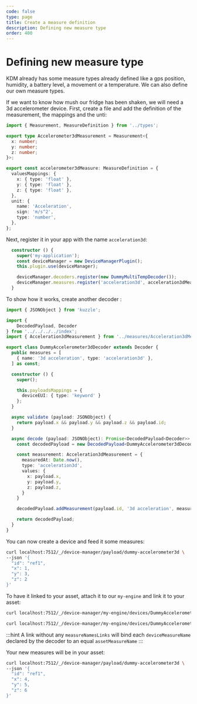 ```yaml
---
code: false
type: page
title: Create a measure definition
description: Defining new measure type
order: 400
---
```


# Defining new measure type

KDM already has some measure types already defined like a gps position, humidity, a battery level, a movement or a temperature. We can also define our own measure types.

If we want to know how mush our fridge has been shaken, we will need a 3d accelerometer device. First, create a file and add the definition of the measurement, the mappings and the unti:

```ts
import { Measurement, MeasureDefinition } from '../types';

export type Accelerometer3dMeasurement = Measurement<{
  x: number;
  y: number;
  z: number;
}>;

export const accelerometer3dMeasure: MeasureDefinition = {
  valuesMappings: {
    x: { type: 'float' },
    y: { type: 'float' },
    z: { type: 'float' },
  },
  unit: {
    name: 'Acceleration',
    sign: 'm/s^2',
    type: 'number',
  },
};
```

Next, register it in your app with the name `acceleration3d`:

```ts
  constructor () {
    super('my-application');
    const deviceManager = new DeviceManagerPlugin();
    this.plugin.use(deviceManager);

    deviceManager.decoders.register(new DummyMultiTempDecoder());
    deviceManager.measures.register('acceleration3d', acceleration3dMeasure);
  }
```

To show how it works, create another decoder :

```ts
import { JSONObject } from 'kuzzle';

import {
    DecodedPayload, Decoder
} from '../../../../index';
import { Acceleration3dMeasurement } from '../measures/Acceleration3dMeasure';

export class DummyAccelerometer3dDecoder extends Decoder {
  public measures = [
    { name: '3d acceleration', type: 'acceleration3d' },
  ] as const;

  constructor () {
    super();

    this.payloadsMappings = {
      deviceEUI: { type: 'keyword' }
    };
  }

  async validate (payload: JSONObject) {
    return payload.x && payload.y && payload.z && payload.id;
  }

  async decode (payload: JSONObject): Promise<DecodedPayload<Decoder>> {
    const decodedPayload = new DecodedPayload<DummyAccelerometer3dDecoder>(this);

    const measurement: Acceleration3dMeasurement = {
      measuredAt: Date.now(),
      type: 'acceleration3d',
      values: {
        x: payload.x,
        y: payload.y,
        z: payload.z,
      }
    }

    decodedPayload.addMeasurement(payload.id, '3d acceleration', measurement);

    return decodedPayload;
  }
}
```

You can now create a device and feed it some measures:

```sh
curl localhost:7512/_/device-manager/payload/dummy-accelerometer3d \
--json '{
  "id": "ref1",
  "x": 1,
  "y": 3,
  "z": 2
}'
```

To have it linked to your asset, attach it to our `my-engine` and link it to your asset:

```sh
curl localhost:7512/_/device-manager/my-engine/devices/DummyAccelerometer3d-ref1/_attach -X PUT

curl localhost:7512/_/device-manager/my-engine/devices/DummyAccelerometer3d-ref1/_link/fridge-Fridger3000-ref1 -X PUT
```

:::hint
A link without any `measureNamesLinks` will bind each `deviceMeasureName` declared by the decoder to an equal `assetMeasureName`
:::

Your new measures will be in your asset:

```sh
curl localhost:7512/_/device-manager/payload/dummy-accelerometer3d \
--json '{
  "id": "ref1",
  "x": 4,
  "y": 5,
  "z": 6
}'
```

